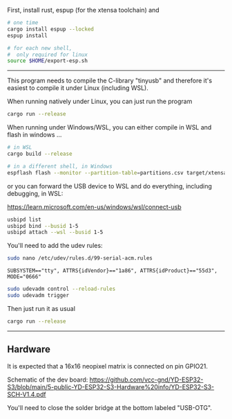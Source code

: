 
First, install rust, espup (for the xtensa toolchain) and 

```sh
# one time
cargo install espup --locked
espup install

# for each new shell,
#  only required for linux
source $HOME/export-esp.sh
```

----------

This program needs to compile the C-library "tinyusb" and therefore it's easiest to compile it under Linux (including WSL).


When running natively under Linux, you can just run the program

```sh
cargo run --release
```

When running under Windows/WSL, you can either compile in WSL and flash in windows ...

```sh
# in WSL
cargo build --release

# in a different shell, in Windows
espflash flash --monitor --partition-table=partitions.csv target/xtensa-esp32s3-none-elf/release/esp32_keyboard_demo
```


or you can forward the USB device to WSL and do everything, including debugging, in WSL:

https://learn.microsoft.com/en-us/windows/wsl/connect-usb

```sh
usbipd list
usbipd bind --busid 1-5
usbipd attach --wsl --busid 1-5
```

You'll need to add the udev rules:

```sh
sudo nano /etc/udev/rules.d/99-serial-acm.rules
```

```
SUBSYSTEM=="tty", ATTRS{idVendor}=="1a86", ATTRS{idProduct}=="55d3", MODE="0666"
```

```sh
sudo udevadm control --reload-rules
sudo udevadm trigger
```

Then just run it as usual

```sh
cargo run --release
```

----

## Hardware

It is expected that a 16x16 neopixel matrix is connected on pin GPIO21.


Schematic of the dev board: https://github.com/vcc-gnd/YD-ESP32-S3/blob/main/5-public-YD-ESP32-S3-Hardware%20info/YD-ESP32-S3-SCH-V1.4.pdf

You'll need to close the solder bridge at the bottom labeled "USB-OTG".